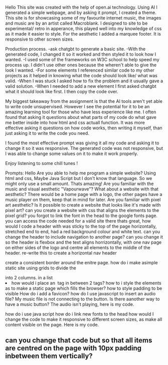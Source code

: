 Hello
This site was created with the help of open.ai technology.
Using AI I generated a simple webpage, and by asking it prompt, I created a theme.
This site is for showcasing some of my favourite internet music, the images and music are by an artist called Macroblank.
I designed to site to be experimental/ retro in apperance, this played well into my knowledge of css as it made it easier to style.
For the aesthetic I added a marquee footer.
It is responsive to other screen sizes.

Production process.
-ask chatgbt to generate a basic site.
-With the generated code, I changed it so it worked and then styled it to look how I wanted.
-I used some of the frameworks on W3C school to help speed my process up. I didn't use other ones because the wheren't able to give the look I wanted.
-For some elements I referenced similar code to my other projects as it helped in knowing what the code should look like/ what was valid.
-When I was stuck I asked how to fix the problem and it usually gave a valid solution.
-When I needed to add a new element I first asked chatgbt what it should look like first. I then copy the code over.

My biggest takeaway from the assignment is that the AI tools aren't yet able to write code unsupervised. However I see the potential for it to be an amazing learning tool for those who have less experience like me. I often found that asking it questions about what parts of my code do what gave me better inside into how html and css actuall function. It was more effective asking it questions on how code works, then writing it myself,  than just asking it to write the code you need.

I found the most effective prompt was giving it all my code and asking it to change it so it was responsive. The generated code was not responsive, but I was able to change some values on it to make it work properly.

Enjoy listening to some chill tunes !

Prompts:
Hello
Are you able to help me program a simple website?
Using html and css, Maybe Java Script but I don't know that language. So we might only use a small amount.
Thats amazing! Are you familiar with the music and visual aesthetic "Vapourwave"?
What about a website with that aesthetic? There would be a home page with a logo, the other pages have a music player on them, keep that in mind for later. 
Are you familiar with pixel art aesthetic?
Is it possible to create a website that looks like it's made with pixel art?
can you create a website with css that aligns the elements to the pixel grid?
you forgot to link the font in the head to the google fonts page. you can access the code needed for a valid site there
thats great, how would I code a header with was sticky to the top of the page horizontally, stretched end to end, had a red background colour and white text.
can you change the header to include navigation to another page?
can you change it so the header is flexbox and the text aligns horrizontally, with one nav page on either sides of the logo and centre all elements to the middle of the header.
re-write this to create a horizontal nav header
<!--
<header class="sticky-header">
        <div class=".sticky-header">
            <nav>
                <ul>                
                    <a href="#">Page 1</a>
                    <h1>Logo</h1>
                    <a href="#">Page 2</a>
                </ul>
              </nav>
        </div>

      </header> 
-->
create a consistent border around the enitre page.
how do i make asimple static site using grids to divide the <main> into 2 columns. 
in a list <li> how would i place an <img> tag in between 2 <a> tags?
how to i style the elements as to make a static page which fills the browser?
how to style padding to be visible
How do i add a favicon?
how do I use javascript to insert an audio file?
My music file is not connecting to the button. Is there aanother way to have a music button?
The audio isn't playing, here is my code.
<!--
<audio id="myAudio" src="assets/audio/Macroblank- あなたを許すのは難しい.mp3"></audio>
<button onclick="toggleAudio()">Play Music</button>

<script>
var audio = document.getElementById("myAudio");

function toggleAudio() {
  if (audio.paused) {
    audio.play();
  } else {
    audio.pause();
  }
}
</script>
-->
how do i use java script
how do i link new fonts to the head
how would I change the code to make it responsive to different screen sizes, as make all content visible on the page. Here is my code.
<!--<!DOCTYPE html>
<html>
<head>
    <meta charset="utf-8">
    <title>Responsive Site</title>
    <meta name="viewport" content="width=device-width,initial-scale=1.0">
  <title>Pixel Grid Website</title>
  <link rel="icon" type="image/png" href="assets/images/icon.png">
  <link rel="stylesheet" href="assets/reset.css">
  <link rel="stylesheet" href="assets/style.css">
  <link href="https://fonts.googleapis.com/css2?family=Press+Start+2P&display=swap" rel="stylesheet">
  <link rel="stylesheet" href="style.css">
</head>
<div class="border">
  <body>
    <header>
        <div class="inner" >
         <nav> 
            <ul>
                <ul><a href="page2.html">back</a></ul>
                <ul><a href="index.html"><img src="assets/images/logo2.png" alt="Website Logo"></li></ul>
                <ul><a href="index.html">next</a></ul>
                
            </ul>
        </nav>
       </div>
     </header>
     
     <main>
       <div class="elements">
         <div class="inner">
         <img src="assets/images/death.png" alt="I have this albumn on vynal" class="image">
       </div>
     </div>
       <div class="elements-right">
        <div class="audiobar">
            <audio controls autoplay>
            <source src="assets/audio/Death.mp3" type="audio/mpeg">
            Macroblank- あなたを許すのは難しい
          </audio>
        </div>
         <h1>Show no Mercy</h1>
         <h2>行​方​不​明
        </h2>
       </div>
       </main>
     </main>
     <marquee>
       <footer>
       <div class="footer-inner">
        <a href="https://macroblank.bandcamp.com/music">@macroblank</a>
       </div>
      </footer>
      </marquee>
</body>
</div>
</html>
</html>

html, body {
  margin: 0;
  padding: 0;
  max-height: 100%;
}

body {
  background-color: rgb(235, 96, 45);
  font-family: 'Press Start 2P', Hans sans, sans-serif;
  color: rgb(39,58,152);
  margin: 0;
  display: grid;
  grid-template-rows: 1fr;
  height:max-content;
  max-height: 100%;
}

main {
  display: grid;
    grid-template-columns: 1fr 1fr;
    display: grid;
    grid-template-columns: repeat(2, 1fr);
    grid-gap: 20px;
    padding-bottom: 0px;
}

.inner {
    max-width: 80%;
    margin: 0 auto;
    justify-content: space-between;
}

.border {
  padding-left:10px;
  padding-right:10px;
  padding-bottom:10px;
  background-color: rgb(190, 182, 193);
}

.elements {
padding: 20px;
margin:20px;
max-height: 100%;
text-align: center;
}

.elements-right {
padding: 20px;
margin:20px;
max-height: 100%;
}

.image {
max-height:500px;
padding:10px;
background-color: rgb(220,27,44);
}

header {
  background-color: rgb(235, 96, 45);
  display: flex;
  padding: top 0;

}

header .inner {
  display: flex;
  justify-content: center;
  align-items: center;
  max-height: 4em;
}
header nav ul {
  display: inline;
  margin-left: 1.5em;
  padding:15px;
}

header nav ul a {
color: black;
text-decoration: none;
text-transform: uppercase;
}

header nav ul a:hover {
  color: grey;
}

h1 {
  font-size: 30px;
  margin: 0;
}

.audiobar{
  padding:40px;
  padding-left:0;
  padding-top:0;
}

marquee {
  position:relative;
  bottom:0;
  right:0;
  left:0;
  height:auto;
  padding-top:5px;
  padding-bottom:10px;
  width:100%;
  color:white;
  background-color: #25242d;
}

.footer-inner a {
display:flex;
align-items:center;
justify-content:center;
flex-direction: column;
text-align:center;
text-decoration: none;
color: white;
}


@media (max-width: 768px) {
  /* Styles for smaller screens */
  body {
    grid-template-columns: 1fr;
    max-width: 100%;
    max-height: none;
  }
}
-->
can you change that code but so that all items are centred on the page with 10px padding inbetween them vertically?
-----------